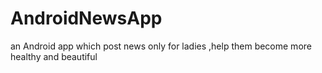 AndroidNewsApp
==============

an Android app which post news only  for ladies ,help them become more healthy and beautiful
